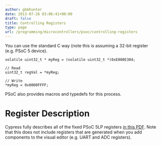 ```yaml
---
author: gbmhunter
date: 2013-07-26 03:06:41+00:00
draft: false
title: Controlling Registers
type: page
url: /programming/microcontrollers/psoc/controlling-registers
---
```


You can use the standard C way (note this is assuming a 32-bit register (e.g. PSoC 5 device).
    
    volatile uint32_t * myReg = (volatile uint32_t *)0xE000E304;
    
    // Read
    uint32_t regVal = *myReg;
    
    // Write
    *myReg = 0x0000FFFF;
    

PSoC also provides macros and typedefs for this process.

# Register Description

Cypress fully describes all of the fixed PSoC 5LP registers [in this PDF](http://blog.mbedded.ninja/wp-content/uploads/2013/07/psoc-5-lp-registers-description.pdf). Note that this does not include registers that are generated when you add components to the visual editor (e.g. UART and ADC registers).
